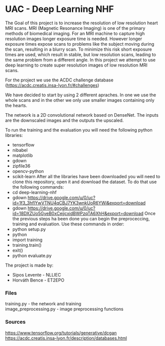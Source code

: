 # UAC - Deep Learning NHF

The Goal of this project is to increase the resolution of low resolution heart MRI scans. MRI (Magnetic Resonance Imaging) is one of the primary methods of biomedical imaging. For an MRI machine to capture high resolution images longer exposure time is needed. However longer exposure times expose scans to problems like the subject moving during the scan, resulting in a blurry scan. To minimize this risk short exposure times are used, which result in stable, but low resolution scans, leading to the same problem from a different angle. In this project we attempt to use deep learning to create super resolution images of low resolution MRI scans.

For the project we use the ACDC challenge database (https://acdc.creatis.insa-lyon.fr/#challenges)

We have decided to start by using 2 different apraches. In one we use the whole scans and in the other we only use smaller images containing only the hearts.

The network is a 2D convolutional network based on DenseNet. The inputs are the downscaled images and the outputs the upscaled.

To run the training and the evaluation you will need the following python libraries:
- tensorflow
- nibabel
- matplotlib
- gdown
- zipfile36
- opencv-python
- scikit-learn
After all the libraries have been downloaded you will need to clone this repository, open it and download the dataset.
To do that use the following commands:
- cd deep-learning-nhf
- gdown https://drive.google.com/u/0/uc?id=1f3_3hflYwVTNU4qCBJ7YK3wnkUoR6YWi&export=download
- gdown https://drive.google.com/u/0/uc?id=18DXZUo5GyeB0xCejjcxidBWPzqTA6XhH&export=download
Once the previous steps ha been done you can begin the preproceccing, training and evaluation.
Use these commands in order:
- python setup.py
- python
- import training
- training.train()
- exit()
- python evaluate.py

The project is made by:
- Sipos Levente - NLLIEC
- Horváth Bence - ET2EPO

### Files

training.py - the network and training  
image_preprocessing.py - image preprocessing functions  

### Sources
https://www.tensorflow.org/tutorials/generative/dcgan  
https://acdc.creatis.insa-lyon.fr/description/databases.html  
